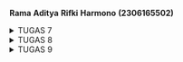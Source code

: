 __Rama__ __Aditya__ __Rifki__ __Harmono__ __(2306165502)__

<details>
<summary> TUGAS 7 </summary>


1. **Jelaskan apa yang dimaksud dengan stateless widget dan stateful widget, dan jelaskan perbedaan dari keduanya.**

**Stateless Widget** merupakan widget yang tidak memiliki *state* internal yang berubah dan memiliki tampilan dan perilakunya tetap konstan selama siklus hidupnya. Contoh penggunaannya adalah dalam menampilkan teks statis, ikon, atau gambar yang tidak interaktif.

**Stateful Widget** merupakan widget yang memiliki *state* internal yang dapat berubah dan dapat memperbarui tampilan sebagai respons terhadap interaksi pengguna atau perubahan data. Contoh penggunaannya adalah tombol yang dapat ditekan, form input, atau animasi yang responsif.

**Perbedaan Utama**:
- **Perubahan State**: Stateless Widget tidak berubah setelah dibuat, sementara Stateful Widget dapat berubah seiring waktu.
- **Interaktivitas**: Stateless Widget bersifat statis, sedangkan Stateful Widget mampu merespons interaksi dan event.
- **Penggunaan**: Pilih Stateless Widget untuk elemen UI yang tetap, dan Stateful Widget untuk elemen yang membutuhkan perubahan atau interaksi.

2. **Sebutkan widget apa saja yang kamu gunakan pada proyek ini dan jelaskan fungsinya.**

- **MyHomePage:** Kelas ini merepresentasikan halaman utama aplikasi yang mengextends StatelessWidget, yang berarti tidak mempertahankan state apapun antar pemanggilan build.
- **Column:** Sebuah box yang menampilkan anak-anaknya dalam urutan vertikal.
- **Scaffold:** Widget yang menyediakan struktur dasar tampilan visual untuk aplikasi, termasuk AppBar dan body.
- **Container:** Sebuah box yang berisikan widget lain.
- **AppBar:** Sebuah Material Design app bar yang menampilkan judul aplikasi, navbar, dll.
- **MaterialApp:** Sebuah widget yang memberikan tampilan berdasarkan Material Design.
- **Text:** Widget yang menampilkan serangkaian karakter dengan gaya yang dapat disesuaikan.
- **Padding:** Widget yang memberikan padding pada widget anaknya.
- **InkWell:** Sebuah rectangle area yang dapat diklik dan akan memberikan efek visual saat ditekan(message box).
- **Icon:** Widget yang akan menampilkan sebuah ikon Material Design.
- **Center:** Sebuah widget yang memposisikan anaknya ke tengah.
- **GridView:** Sebuah scrollable grid yang menampilkan widget sebagai tiles.


3. **Apa fungsi dari setState()? Jelaskan variabel apa saja yang dapat terdampak dengan fungsi tersebut.**

`setState()` adalah metode yang digunakan dalam Stateful Widget di Flutter untuk memberi tahu framework bahwa state internal widget telah berubah. Ketika dipanggil, `setState()` akan memicu proses rebuild widget, sehingga UI akan diperbarui sesuai dengan perubahan state terbaru.

Variabel yang terdampak:

- **Variabel State:** Setiap perubahan nilai variabel ini di dalam `setState()` akan menyebabkan UI yang menggunakan variabel tersebut untuk diperbarui.

- **Properti yang Digunakan dalam `build()`:** Jika properti ini diubah di dalam `setState()`, widget yang menggunakannya akan direbuild dengan nilai terbaru.

4. **Jelaskan perbedaan antara const dengan final.**

   - `final`: Variabel yang nilainya hanya dapat diassign satu kali dan nilai ditetapkan saat runtime. Secara imutabilitas, pada final hanya referensinya yang tidak bisa diubah setelah diassign. Secara ringkas, final digunakan ketika nilai hanya perlu diassign sekali tetapi tidak diketahui hingga runtime.

   - `const`: Variabel yang nilainya bersifat konstan dan dapat ditentukan pada waktu kompilasi. Nilai ditetapkan saat compile-time dan secara imutabilitas, baik referensi maupun objeknya sepenuhnya immutable. Secara ringkas, const digunakan untuk nilai yang benar-benar tetap dan bisa diketahui pada saat kompilasi.

5. **Jelaskan bagaimana cara kamu mengimplementasikan checklist-checklist di atas.**

1. Membuat sebuah program Flutter baru dengan tema E-Commerce yang sesuai dengan tugas-tugas sebelumnya.
- Jalankan command flutter create jersey_mobile untuk membuat proyek Flutter baru.
- Berpindah direktori ke proyek flutter baru dengan menjalankan command cd jersey_mobile.

2. Membuat tiga tombol sederhana dengan ikon dan teks

**Pada main.dart :**
hapus MyHomePage(title: 'Flutter Demo Home Page') menjadi MyHomePage()

**Pada menu.dart:**


- Tambahkan teks dan card dengan menambahkan barang-barang yang dijual. Define tipe pada list seperti berikut:

class ItemHomepage {
  final String name;
  final IconData icon;
  final Color color;

  ItemHomepage(this.name, this.icon, this.color);
}



- Ubah sifat widget halaman dari stateful menjadi stateless. Lakukan perubahan pada bagian ({super.key, required this.title}) menjadi ({Key? key}) : super(key: key);. Selain itu, tambahkan barang-barang yang dijual (nama, icon, dan warna) dengan code berikut:

final List<ItemHomepage> items = [
  ItemHomepage("Lihat Daftar Produk", Icons.list, Color.fromRGBO(41, 51, 64, 1)),
  ItemHomepage("Tambah Produk", Icons.add, Color(0xff2a2828)),
  ItemHomepage("Logout", Icons.logout, Color(0xff8b1a1a)),
];


- Ubah method Widget build(BuildContext context) menjadi seperti berikut:

Widget build(BuildContext context) {
  return Scaffold(
    appBar: AppBar(
      title: const Text(
        'Jerseyku Mobile App',
        style: TextStyle(
          color: Colors.white,
          fontWeight: FontWeight.bold,
        ),
      ),
      // Menghapus backgroundColor untuk menggunakan warna transparan
      backgroundColor: Colors.transparent,
      elevation: 0, // Menghilangkan bayangan pada AppBar
      flexibleSpace: Container(
        decoration: const BoxDecoration(
          gradient: LinearGradient(
            begin: Alignment.topCenter,
            end: Alignment.bottomCenter,
            colors: [
              Color(0xffd3b89c),
              Color(0xffd3b89c),
              Color.fromRGBO(63, 82, 83, 1.0),
              Color.fromRGBO(63, 82, 83, 1.0),
              Color(0xffd3b89c),
              Color(0xffd3b89c),
            ],
            stops: [0.0, 0.05, 0.05, 0.95, 0.95, 1.0],
          ),
        ),
      ),
    ),
    body: Padding(
      padding: const EdgeInsets.all(16.0),
      // Menyusun widget secara vertikal dalam sebuah kolom.
      child: Column(
        crossAxisAlignment: CrossAxisAlignment.center,
        children: [
          const SizedBox(height: 16.0),
          Center(
            child: Column(
              children: [
                const Padding(
                  padding: EdgeInsets.only(top: 16.0),
                  child: Text(
                    'Welcome to Jerseyku Mobile App',
                    style: TextStyle(
                      fontWeight: FontWeight.bold,
                      fontSize: 18.0,
                    ),
                  ),
                ),
                GridView.count(
                  primary: true,
                  padding: const EdgeInsets.all(20),
                  crossAxisSpacing: 10,
                  mainAxisSpacing: 10,
                  crossAxisCount: 3,
                  shrinkWrap: true,
                  children: items.map((ItemHomepage item) {
                    return ItemCard(item);
                  }).toList(),
                ),
              ],
            ),
          ),
        ],
      ),
    ),
  );
}


- Membuat widget stateless baru untuk menampilkan card dengan code berikut:

import 'package:flutter/material.dart';
import 'item_homepage.dart'; 

class ItemCard extends StatelessWidget {
  final ItemHomepage item;

  const ItemCard(this.item, {super.key});

  @override
  Widget build(BuildContext context) {
    return Material(
      color: item.color,
      borderRadius: BorderRadius.circular(12),
      child: InkWell(
        onTap: () {
          ScaffoldMessenger.of(context)
            ..hideCurrentSnackBar()
            ..showSnackBar(
              SnackBar(content: Text("Kamu telah menekan tombol ${item.name}!")),
            );
        },
        child: Container(
          padding: const EdgeInsets.all(8),
          child: Center(
            child: Column(
              mainAxisAlignment: MainAxisAlignment.center,
              children: [
                Icon(
                  item.icon,
                  color: Colors.white,
                  size: 30.0,
                ),
                const Padding(padding: EdgeInsets.all(3)),
                Text(
                  item.name,
                  textAlign: TextAlign.center,
                  style: const TextStyle(color: Colors.white),
                ),
              ],
            ),
          ),
        ),
      ),
    );
  }
}


3. Memunculkan Snackbar

Tambahkan kode berikut di dalam child InkWell

onTap: () {
  ScaffoldMessenger.of(context)
    ..hideCurrentSnackBar()
    ..showSnackBar(
      SnackBar(content: Text("Kamu telah menekan tombol ${item.name}!"))
    );
},

</details>

<details>

<summary>TUGAS 8</summary>

1. **Apa kegunaan const di Flutter? Jelaskan apa keuntungan ketika menggunakan const pada kode Flutter. Kapan sebaiknya kita menggunakan const, dan kapan sebaiknya tidak digunakan?**

Dalam Flutter, `const` digunakan untuk menginisialisasi objek yang nilai tetapnya ditentukan selama compile-time, sehingga meningkatkan performa dan efisiensi memori karena objek menggunakan instance yang sama dan melindungi nilai dari perubahan yang tidak diinginkan. Idealnya, `const` cocok untuk widget statis, nilai yang tetap, dan koleksi dengan isi konstan. Namun, sebaiknya tidak digunakan untuk data yang berubah selama runtime, widget yang memiliki state, atau data yang diperoleh dari API atau database, serta widget yang tergantung pada konteks.

2. **Jelaskan dan bandingkan penggunaan Column dan Row pada Flutter. Berikan contoh implementasi dari masing-masing layout widget ini!**

Column digunakan untuk menyusun widget secara vertikal (atas ke bawah), sedangkan Row digunakan untuk menyusun widget secara horizontal (kiri ke kanan).

Contoh implementasi:
- Column digunakan untuk menyusun judul dan form fields di addjersey_form.dart
- Row digunakan untuk menyusun card NPM, Nama, dan Kelas di menu.dart

3. **Sebutkan apa saja elemen input yang kamu gunakan pada halaman form yang kamu buat pada tugas kali ini. Apakah terdapat elemen input Flutter lain yang tidak kamu gunakan pada tugas ini? Jelaskan!**

Pada tugas kali ini saya menggunakan TextFieldForm pada semua input rincinya sebagai berikut:

- Jersey Name (text)
- Description (text)
- Price (number)
- Quantity (number)

Elemen input Flutter lain yang tidak saya gunakan dalam tugas kali ini adalah: `Switch`, `Slider`, `TimePicker`, `CheckboxListTile`

4. **Bagaimana cara kamu mengatur tema (theme) dalam aplikasi Flutter agar aplikasi yang dibuat konsisten? Apakah kamu mengimplementasikan tema pada aplikasi yang kamu buat?**

Pada tugas ini tema aplikasi di main.dart menggunakan ThemeData dan colorScheme untuk menetapkan warna utama aplikasi. Tema ini dapat diimplementasikan secara konsisten di seluruh aplikasi melalui penggunaan Theme.of(context). Tetapi karena saya memilih untuk menggunakan warna gradient untuk beberapa elemen-elemen pada Flutter saya, maka tidak seluruhnya mengimplementasikan primary colour.

5. **Bagaimana cara kamu menangani navigasi dalam aplikasi dengan banyak halaman pada Flutter?**

Dalam tugas kali ini, saya menggunakan `Navigator.push()` dan `Navigator.pushReplacement()` untuk navigasi. Navigasi ini diimplementasikan dalam drawer untuk berpindah ke halaman utama dan form penambahan jersey. Saya juga mengimplementasikan tombol "Tambah Item" pada card yang juga menggunakan `MaterialPageRoute` untuk mengarah ke form tersebut.

</details>

<details>
<summary>TUGAS 9</summary>

1. **Jelaskan mengapa kita perlu membuat model untuk melakukan pengambilan ataupun pengiriman data JSON? Apakah akan terjadi error jika kita tidak membuat model terlebih dahulu?**

- Model sangat diperlukan dalam pengambilan dan pengiriman data JSON karena model berfungsi sebagai blueprint atau struktur data yang menentukan bagaimana data akan disimpan dan diambil dari database.
- Model juga berperan penting dalam proses serialisasi (mengubah objek Python menjadi JSON) dan deserialisasi (mengubah JSON menjadi objek Python), serta memberikan validasi data untuk memastikan integritas data terjaga.

2. **Jelaskan fungsi dari library http yang sudah kamu implementasikan pada tugas ini**

Di dalam aplikasi ini, library http digunakan untuk mengirim request ke server Django untuk mengambil data jersey entry (GET), menambahkan jersey entry baru (POST), dan melakukan operasi CRUD lainnya. Http ini juga menangani konversi data antara format JSON dan objek Dart, serta mengelola response dan error handling dari server. 

3. **Jelaskan fungsi dari CookieRequest dan jelaskan mengapa instance CookieRequest perlu untuk dibagikan ke semua komponen di aplikasi Flutter.**

CookieRequest berfungsi untuk mengelola state authentication dan session user di seluruh aplikasi Flutter. Instance CookieRequest perlu dibagikan ke semua komponen karena hal ini memastikan konsistensi data authentication di seluruh aplikasi, seperti menyimpan informasi login, mengelola cookies, dan melakukan request terautentikasi ke server Django. Dengan membagikan instance CookieRequest menggunakan Provider, setiap widget dalam aplikasi dapat mengakses informasi authentication yang sama tanpa perlu membuat instance baru atau melakukan authentication ulang. Selain itu juga memudahkan pengelolaan state global aplikasi, di mana setiap komponen dapat mengakses dan memodifikasi data authentication secara konsisten, serta memastikan bahwa semua request ke server membawa informasi authentication yang valid.

4. **Jelaskan mekanisme pengiriman data mulai dari input hingga dapat ditampilkan pada Flutter.**

- Pertama, data diinput melalui form di Flutter menggunakan widget seperti TextFormField. Setelah user mengisi form dan menekan tombol submit, data dari form dikumpulkan dan dikonversi menjadi format JSON.
- Kedua, data JSON dikirim ke server Django menggunakan HTTP POST request melalui CookieRequest. 
- Kemudian, Server Django menerima data, memvalidasi, dan menyimpannya ke database. Untuk menampilkan data, Flutter melakukan HTTP GET request ke endpoint JSON Django, yang mengembalikan data dalam format JSON. 
- Setelah itu, data JSON di-decode dan dikonversi menjadi objek Dart menggunakan model yang telah dibuat.
- Terakhir, data yang telah dikonversi ditampilkan di Flutter menggunakan widget-widget seperti ListView.builder atau Card. 

5. **Jelaskan mekanisme autentikasi dari login, register, hingga logout. Mulai dari input data akun pada Flutter ke Django hingga selesainya proses autentikasi oleh Django dan tampilnya menu pada Flutter.**

- User mengisi form register di Flutter. 
- Data registrasi dikirim ke Django melalui HTTP POST request. 
- Django memproses data, membuat user baru, dan menyimpan ke database. 
- Setelah registrasi berhasil, user diarahkan ke halaman login.
- Pada proses login, user memasukkan username dan password di form login Flutter. Data ini dikirim ke Django untuk diverifikasi. Jika kredensial valid, Django membuat session dan mengirim cookie session ke Flutter. CookieRequest menyimpan cookie ini untuk digunakan dalam request-request selanjutnya. 
- Setelah login berhasil, Flutter menampilkan menu utama dan menyimpan state login.
- Ketika user menekan tombol logout, Flutter mengirim request ke Django untuk menghapus session. 
- Django menghapus session dan cookie, kemudian Flutter menghapus state login dan mengarahkan user kembali ke halaman login.

6. **Jelaskan bagaimana cara kamu mengimplementasikan checklist di atas secara step-by-step! (bukan hanya sekadar mengikuti tutorial).**

- Saya membuat aplikasi baru bernama authentication di django projecr saya. Disana, saya menambahkan views register, login, dan logout dan menambahkan routing authentication pada urls.
- Untuk mengimplementasikan login dan register di app ini saya membuat file baru di Flutter bernama register.dart dan login.dart pada folder screens dan mengubah widget awal yang ditampilkan oleh Flutter pada main.dart
- Lalu untuk membuat model kustom, saya mengakses JSON pada django project saya dan membuat model baru.
- Untuk menampilkan jersey list, saya membuat list_jerseyentry.dart pada folder screens yang fungsinya untuk menampilkan image, name, dan, price dari jersey.
- Lalu, saya membuat page untuk detail yang bernama jersey_detailpage.dart yang fungsinya untuk menampilkan seluruh attribut dari jersey saya. Page ini dapat diakses dari list jersey dan akan terbuka ketika ditekan.
- Terakhir, saya memfilter list jersey dengan modifikasi fungsi show_json di Django dengan menambahkan filter user=request.user untuk memastikan hanya data milik user yang login yang diambil.